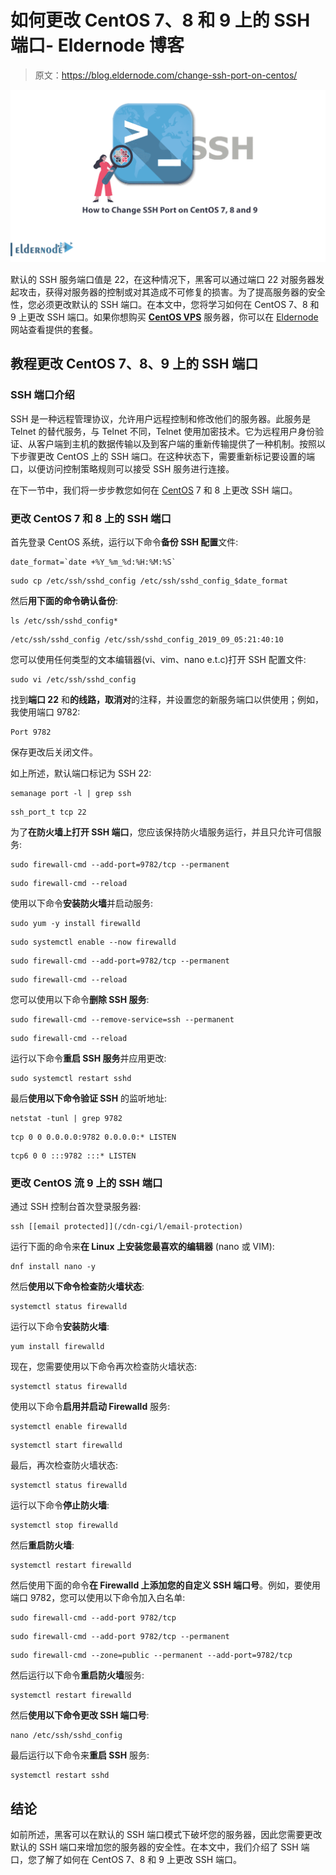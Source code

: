 # 如何更改 CentOS 7、8 和 9 上的 SSH 端口- Eldernode 博客

> 原文：<https://blog.eldernode.com/change-ssh-port-on-centos/>

![How-to-Change-SSH-Port-on-CentOS-7,8,9](img/d898434f2f0599af000c3ba569e5871b.png)

默认的 SSH 服务端口值是 22，在这种情况下，黑客可以通过端口 22 对服务器发起攻击，获得对服务器的控制或对其造成不可修复的损害。为了提高服务器的安全性，您必须更改默认的 SSH 端口。在本文中，您将学习如何在 CentOS 7、8 和 9 上更改 SSH 端口。如果你想购买 [**CentOS VPS**](https://eldernode.com/centos-vps/) 服务器，你可以在 [Eldernode](https://eldernode.com/) 网站查看提供的套餐。

## **教程更改 CentOS 7、8、9 上的 SSH 端口**

### **SSH 端口介绍**

SSH 是一种远程管理协议，允许用户远程控制和修改他们的服务器。此服务是 Telnet 的替代服务，与 Telnet 不同，Telnet 使用加密技术。它为远程用户身份验证、从客户端到主机的数据传输以及到客户端的重新传输提供了一种机制。按照以下步骤更改 CentOS 上的 SSH 端口。在这种状态下，需要重新标记要设置的端口，以便访问控制策略规则可以接受 SSH 服务进行连接。

在下一节中，我们将一步步教您如何在 [CentOS](https://blog.eldernode.com/tag/centos/) 7 和 8 上更改 SSH 端口。

### **更改 CentOS 7 和 8 上的 SSH 端口**

首先登录 CentOS 系统，运行以下命令**备份 SSH 配置**文件:

```
date_format=`date +%Y_%m_%d:%H:%M:%S` 
```

```
sudo cp /etc/ssh/sshd_config /etc/ssh/sshd_config_$date_format
```

然后**用下面的命令确认备份**:

```
ls /etc/ssh/sshd_config* 
```

```
/etc/ssh/sshd_config /etc/ssh/sshd_config_2019_09_05:21:40:10
```

您可以使用任何类型的文本编辑器(vi、vim、nano e.t.c)打开 SSH 配置文件:

```
sudo vi /etc/ssh/sshd_config
```

找到**端口 22** 和**的线路，取消对**的注释，并设置您的新服务端口以供使用；例如，我使用端口 9782:

```
Port 9782
```

保存更改后关闭文件。

如上所述，默认端口标记为 SSH 22:

```
semanage port -l | grep ssh
```

```
ssh_port_t tcp 22
```

为了**在防火墙上打开 SSH 端口**，您应该保持防火墙服务运行，并且只允许可信服务:

```
sudo firewall-cmd --add-port=9782/tcp --permanent
```

```
sudo firewall-cmd --reload
```

使用以下命令**安装防火墙**并启动服务:

```
sudo yum -y install firewalld
```

```
sudo systemctl enable --now firewalld
```

```
sudo firewall-cmd --add-port=9782/tcp --permanent
```

```
sudo firewall-cmd --reload
```

您可以使用以下命令**删除 SSH 服务**:

```
sudo firewall-cmd --remove-service=ssh --permanent
```

```
sudo firewall-cmd --reload
```

运行以下命令**重启 SSH 服务**并应用更改:

```
sudo systemctl restart sshd
```

最后**使用以下命令验证 SSH** 的监听地址:

```
netstat -tunl | grep 9782
```

```
tcp 0 0 0.0.0.0:9782 0.0.0.0:* LISTEN
```

```
tcp6 0 0 :::9782 :::* LISTEN
```

### **更改 CentOS 流 9 上的 SSH 端口**

通过 SSH 控制台首次登录服务器:

```
ssh [[email protected]](/cdn-cgi/l/email-protection)
```

运行下面的命令来**在 Linux 上安装您最喜欢的编辑器** (nano 或 VIM):

```
dnf install nano -y
```

然后**使用以下命令检查防火墙状态**:

```
systemctl status firewalld
```

运行以下命令**安装防火墙**:

```
yum install firewalld
```

现在，您需要使用以下命令再次检查防火墙状态:

```
systemctl status firewalld
```

使用以下命令**启用并启动 Firewalld** 服务:

```
systemctl enable firewalld
```

```
systemctl start firewalld
```

最后，再次检查防火墙状态:

```
systemctl status firewalld
```

运行以下命令**停止防火墙**:

```
systemctl stop firewalld
```

然后**重启防火墙**:

```
systemctl restart firewalld
```

然后使用下面的命令**在 Firewalld 上添加您的自定义 SSH 端口号**。例如，要使用端口 9782，您可以使用以下命令加入白名单:

```
sudo firewall-cmd --add-port 9782/tcp
```

```
sudo firewall-cmd --add-port 9782/tcp --permanent
```

```
sudo firewall-cmd --zone=public --permanent --add-port=9782/tcp
```

然后运行以下命令**重启防火墙**服务:

```
systemctl restart firewalld
```

然后**使用以下命令更改 SSH 端口号**:

```
nano /etc/ssh/sshd_config
```

最后运行以下命令来**重启 SSH** 服务:

```
systemctl restart sshd
```

## 结论

如前所述，黑客可以在默认的 SSH 端口模式下破坏您的服务器，因此您需要更改默认的 SSH 端口来增加您的服务器的安全性。在本文中，我们介绍了 SSH 端口，您了解了如何在 CentOS 7、8 和 9 上更改 SSH 端口。